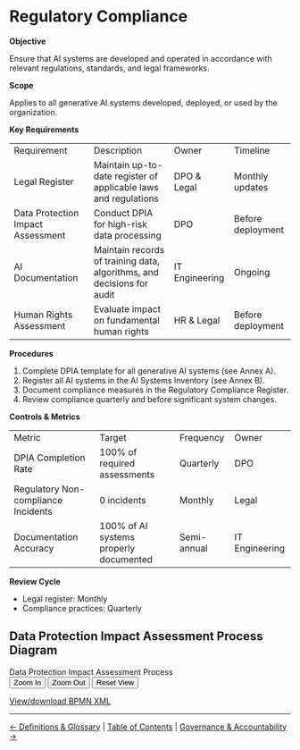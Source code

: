# Regulatory Compliance

**Objective**

Ensure that AI systems are developed and operated in accordance with relevant regulations, standards, and legal frameworks.

**Scope**

Applies to all generative AI systems developed, deployed, or used by the organization.

**Key Requirements**

|     |     |     |     |
| --- | --- | --- | --- |
| Requirement | Description | Owner | Timeline |
| Legal Register | Maintain up-to-date register of applicable laws and regulations | DPO & Legal | Monthly updates |
| Data Protection Impact Assessment | Conduct DPIA for high-risk data processing | DPO | Before deployment |
| AI Documentation | Maintain records of training data, algorithms, and decisions for audit | IT Engineering | Ongoing |
| Human Rights Assessment | Evaluate impact on fundamental human rights | HR & Legal | Before deployment |

**Procedures**

1.  Complete DPIA template for all generative AI systems (see Annex A).
2.  Register all AI systems in the AI Systems Inventory (see Annex B).
3.  Document compliance measures in the Regulatory Compliance Register.
4.  Review compliance quarterly and before significant system changes.

**Controls & Metrics**

|     |     |     |     |
| --- | --- | --- | --- |
| Metric | Target | Frequency | Owner |
| DPIA Completion Rate | 100% of required assessments | Quarterly | DPO |
| Regulatory Non-compliance Incidents | 0 incidents | Monthly | Legal |
| Documentation Accuracy | 100% of AI systems properly documented | Semi-annual | IT Engineering |

**Review Cycle**

*   Legal register: Monthly
*   Compliance practices: Quarterly

## Data Protection Impact Assessment Process Diagram

<div class="bpmn-viewer-container" id="bpmn-viewer-dpia-process-bpmn-container">
  <div class="bpmn-toolbar">
    <span>Data Protection Impact Assessment Process</span>
    <div>
      <button class="zoom-in" data-viewer="bpmn-viewer-dpia-process-bpmn">Zoom In</button>
      <button class="zoom-out" data-viewer="bpmn-viewer-dpia-process-bpmn">Zoom Out</button>
      <button class="reset-view" data-viewer="bpmn-viewer-dpia-process-bpmn">Reset View</button>
    </div>
  </div>
  <div class="bpmn-canvas" id="bpmn-viewer-dpia-process-bpmn" data-bpmn-file="dpia-process.bpmn"></div>
</div>

[View/download BPMN XML](bpmn/dpia-process.bpmn)

---

[← Definitions & Glossary](03-Definitions-and-Glossary.md) | [Table of Contents](00-Table-of-Contents.md) | [Governance & Accountability →](05-Governance-and-Accountability.md)

